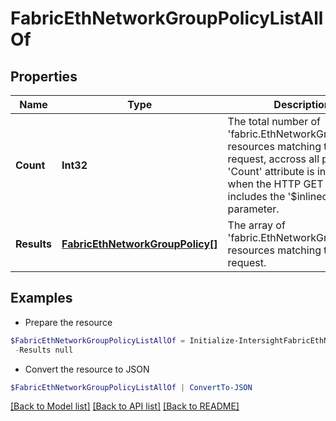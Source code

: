 # FabricEthNetworkGroupPolicyListAllOf
## Properties

Name | Type | Description | Notes
------------ | ------------- | ------------- | -------------
**Count** | **Int32** | The total number of &#39;fabric.EthNetworkGroupPolicy&#39; resources matching the request, accross all pages. The &#39;Count&#39; attribute is included when the HTTP GET request includes the &#39;$inlinecount&#39; parameter. | [optional] 
**Results** | [**FabricEthNetworkGroupPolicy[]**](FabricEthNetworkGroupPolicy.md) | The array of &#39;fabric.EthNetworkGroupPolicy&#39; resources matching the request. | [optional] 

## Examples

- Prepare the resource
```powershell
$FabricEthNetworkGroupPolicyListAllOf = Initialize-IntersightFabricEthNetworkGroupPolicyListAllOf  -Count null `
 -Results null
```

- Convert the resource to JSON
```powershell
$FabricEthNetworkGroupPolicyListAllOf | ConvertTo-JSON
```

[[Back to Model list]](../README.md#documentation-for-models) [[Back to API list]](../README.md#documentation-for-api-endpoints) [[Back to README]](../README.md)


